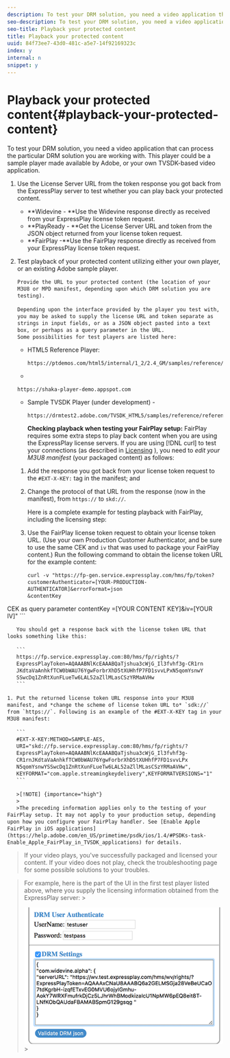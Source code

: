 ```yaml
---
description: To test your DRM solution, you need a video application that can process the particular DRM solution you are working with. This player could be a sample player made available by Adobe, or your own TVSDK-based video application.
seo-description: To test your DRM solution, you need a video application that can process the particular DRM solution you are working with. This player could be a sample player made available by Adobe, or your own TVSDK-based video application.
seo-title: Playback your protected content
title: Playback your protected content
uuid: 84f73ee7-43d0-481c-a5e7-14f92169323c
index: y
internal: n
snippet: y
---
```


# Playback your protected content{#playback-your-protected-content}

To test your DRM solution, you need a video application that can process the particular DRM solution you are working with. This player could be a sample player made available by Adobe, or your own TVSDK-based video application.

1. Use the License Server URL from the token response you got back from the ExpressPlay server to test whether you can play back your protected content.

    * **Widevine - **Use the Widevine response directly as received from your ExpressPlay license token request. 
    * **PlayReady - **Get the License Server URL and token from the JSON object returned from your license token request. 
    * **FairPlay -**Use the FairPlay response directly as received from your ExpressPlay license token request.

1. Test playback of your protected content utilizing either your own player, or an existing Adobe sample player.

       Provide the URL to your protected content (the location of your M3U8 or MPD manifest, depending upon which DRM solution you are testing).

       Depending upon the interface provided by the player you test with, you may be asked to supply the license URL and token separate as strings in input fields, or as a JSON object pasted into a text box, or perhaps as a query parameter in the URL. 
       Some possibilities for test players are listed here:

    * HTML5 Reference Player:     
    
      ```    
      https://ptdemos.com/html5/internal/1_2/2.4_GM/samples/reference/reference_player.html
      ```    
    
    * 
    
      ```    
      https://shaka-player-demo.appspot.com
      ```    
    
    * Sample TVSDK Player (under development) -     
    
      ```    
      https://drmtest2.adobe.com/TVSDK_HTML5/samples/reference/reference_player.html
      ```

       **Checking playback when testing your FairPlay setup:** FairPlay requires some extra steps to play back content when you are using the ExpressPlay license servers. If you are using [!DNL curl] to test your connections (as described in [Licensing](../../multi-drm-workflows/quick-start/handle-the-licensing.md) ), you need to *edit your M3U8 manifest* (your packaged content) as follows:

    1. Add the response you got back from your license token request to the `#EXT-X-KEY:` tag in the manifest; and 
    1. Change the protocol of that URL from the response (now in the manifest), from `https://` to `skd://`.

       Here is a complete example for testing playback with FairPlay, including the licensing step:

    1. Use the FairPlay license token request to obtain your license token URL. (Use your own Production Customer Authenticator, and be sure to use the same CEK and `iv` that was used to package your FairPlay content.) Run the following command to obtain the license token URL for the example content:     
    
       ```    
       curl -v "https://fp-gen.service.expressplay.com/hms/fp/token? 
       customerAuthenticator=[YOUR-PRODUCTION-AUTHENTICATOR]&errorFormat=json 
       &contentKey 
<indexterm>
  CEK 
 <indexterm>
   as query parameter contentKey 
 </indexterm> 
</indexterm>=[YOUR CONTENT KEY]&iv=[YOUR IV]"
       ```    
    
       You should get a response back with the license token URL that looks something like this:     
    
       ```    
       https://fp.service.expressplay.com:80/hms/fp/rights/? 
       ExpressPlayToken=AQAAABNlKcEAAABQaTjshua3cWjG_Il3fvhf3g-CR1rn 
       JKdtaVaAnhkfTCW0bWAU76YgwForbrXhD5tXUHhfP7FD1svvLPxN5qomYsnwY 
       SSwcDq1ZnRtXunFLueTw6LAL52aZllMLasCSzYRMaAVHw 
       ```

    1. Put the returned license token URL response into your M3U8 manifest, and *change the scheme of license token URL to* `sdk://` from `https://`. Following is an example of the #EXT-X-KEY tag in your M3U8 manifest:     
    
       ```    
       #EXT-X-KEY:METHOD=SAMPLE-AES, 
       URI="skd://fp.service.expressplay.com:80/hms/fp/rights/? 
       ExpressPlayToken=AQAAABNlKcEAAABQaTjshua3cWjG_Il3fvhf3g- 
       CR1rnJKdtaVaAnhkfTCW0bWAU76YgwForbrXhD5tXUHhfP7FD1svvLPx 
       N5qomYsnwYSSwcDq1ZnRtXunFLueTw6LAL52aZllMLasCSzYRMaAVHw", 
       KEYFORMAT="com.apple.streamingkeydelivery",KEYFORMATVERSIONS="1"
       ```

       >[!NOTE] {importance="high"}
       >
       >The preceding information applies only to the testing of your FairPlay setup. It may not apply to your production setup, depending upon how you configure your FairPlay handler. See [Enable Apple FairPlay in iOS applications](https://help.adobe.com/en_US/primetime/psdk/ios/1.4/#PSDKs-task-Enable_Apple_FairPlay_in_TVSDK_applications) for details.

>If your video plays, you've successfully packaged and licensed your content. If your video does not play, check the troubleshooting page for some possible solutions to your troubles. 

>
><!--<a id="example_603D92A1F3924467B5D66EC862B8F59C"></a>-->

>For example, here is the part of the UI in the first test player listed above, where you supply the licensing information obtained from the ExpressPlay server: >
><!--<a id="fig_zjy_q2c_rw"></a>-->
>![](assets/sample-player-drm-settings-web.png)>
